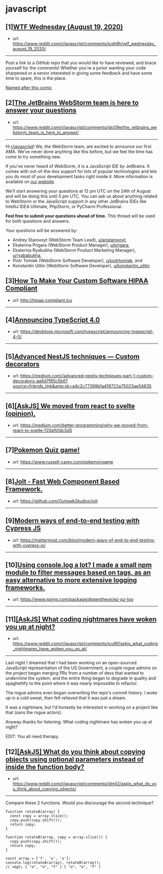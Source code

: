# javascript
## [1][WTF Wednesday (August 19, 2020)](https://www.reddit.com/r/javascript/comments/icqh8h/wtf_wednesday_august_19_2020/)
- url: https://www.reddit.com/r/javascript/comments/icqh8h/wtf_wednesday_august_19_2020/
---
Post a link to a GitHub repo that you would like to have reviewed, and brace yourself for the comments!
Whether you're a junior wanting your code sharpened or a senior interested in giving some feedback and have some time to spare, 
this is the place.

[Named after this comic](https://davidwalsh.name/demo/code-review.png)
## [2][The JetBrains WebStorm team is here to answer your questions](https://www.reddit.com/r/javascript/comments/idc09e/the_jetbrains_webstorm_team_is_here_to_answer/)
- url: https://www.reddit.com/r/javascript/comments/idc09e/the_jetbrains_webstorm_team_is_here_to_answer/
---
Hi [r/javascript](https://www.reddit.com/r/javascript/)! We, the WebStorm team, are excited to announce our first AMA. We’ve never done anything like this before, but we feel the time has come to try something new.

If you’ve never heard of WebStorm, it is a JavaScript IDE by JetBrains. It comes with out-of-the-box support for lots of popular technologies and lets you do most of your development tasks right inside it. More information is available on [our website](https://www.jetbrains.com/webstorm/).

We’ll start answering your questions at 12 pm UTC on the 24th of August and will be doing this until 5 pm UTC. You can ask us about anything related to WebStorm or the JavaScript support in any other JetBrains IDEs like IntelliJ IDEA Ultimate, PhpStorm, or PyCharm Professional.

**Feel free to submit your questions ahead of time.** This thread will be used for both questions and answers.

Your questions will be answered by:

* Andrey Starovoyt (WebStorm Team Lead), [u/anstarovoyt](https://www.reddit.com/user/anstarovoyt/),
* Ekaterina Prigara (WebStorm Product Manager), [u/prigara](https://www.reddit.com/user/prigara/),
* Ekaterina Ryabukha (WebStorm Product Marketing Manager), [u/ryababukha](https://www.reddit.com/user/ryababukha),
* Piotr Tomiak (WebStorm Software Developer), [u/piotrtomiak](https://www.reddit.com/user/piotrtomiak), and
* Konstantin Ulitin (WebStorm Software Developer), [u/konstantin\_ulitin](https://www.reddit.com/user/konstantin_ulitin)
## [3][How To Make Your Custom Software HIPAA Compliant](https://www.reddit.com/r/javascript/comments/idthij/how_to_make_your_custom_software_hipaa_compliant/)
- url: http://hipaa-compliant.icu
---

## [4][Announcing TypeScript 4.0](https://www.reddit.com/r/javascript/comments/idd0tn/announcing_typescript_40/)
- url: https://devblogs.microsoft.com/typescript/announcing-typescript-4-0/
---

## [5][Advanced NestJS techniques — Custom decorators](https://www.reddit.com/r/javascript/comments/idt5g8/advanced_nestjs_techniques_custom_decorators/)
- url: https://medium.com//advanced-nestjs-techniques-part-1-custom-decorators-aa6d7f85c5b6?source=friends_link&amp;sk=a4c2c77399b1a418722a75023ae54835
---

## [6][[AskJS] We moved from react to svelte (opinion).](https://www.reddit.com/r/javascript/comments/id8oq9/askjs_we_moved_from_react_to_svelte_opinion/)
- url: https://medium.com/better-programming/why-we-moved-from-react-to-svelte-f20afb1dc5d5
---

## [7][Pokemon Quiz game!](https://www.reddit.com/r/javascript/comments/ids35n/pokemon_quiz_game/)
- url: https://www.russell-carey.com/pokemongame
---

## [8][Jolt - Fast Web Component Based Framework.](https://www.reddit.com/r/javascript/comments/idrkew/jolt_fast_web_component_based_framework/)
- url: https://github.com/OutwalkStudios/jolt
---

## [9][Modern ways of end-to-end testing with Cypress JS](https://www.reddit.com/r/javascript/comments/idg2od/modern_ways_of_endtoend_testing_with_cypress_js/)
- url: https://mattermost.com/blog/modern-ways-of-end-to-end-testing-with-cypress-js/
---

## [10][Using console.log a lot? I made a small npm module to filter messages based on tags, as an easy alternative to more extensive logging frameworks.](https://www.reddit.com/r/javascript/comments/id7izq/using_consolelog_a_lot_i_made_a_small_npm_module/)
- url: https://www.npmjs.com/package/@pwntheon/ez-pz-log
---

## [11][[AskJS] What coding nightmares have woken you up at night?](https://www.reddit.com/r/javascript/comments/icul6f/askjs_what_coding_nightmares_have_woken_you_up_at/)
- url: https://www.reddit.com/r/javascript/comments/icul6f/askjs_what_coding_nightmares_have_woken_you_up_at/
---
Last night I dreamed that I had been working on an open-sourced JavaScript representation of the US Government, a couple rogue admins on the project began merging PRs from a number of devs that wanted to undermine the system, and the entire thing began to degrade in quality and spaghettify to the point where it was nearly impossible to refactor.

The rogue admins even began overwriting the repo's commit history. I woke up in a cold sweat, then felt relieved that it was just a dream.

It was a nightmare, but I'd honestly be interested in working on a project like that (sans the rogue actors).

Anyway thanks for listening. What coding nightmare has woken you up at night?

EDIT: You all need therapy.
## [12][[AskJS] What do you think about copying objects using optional parameters instead of inside the function body?](https://www.reddit.com/r/javascript/comments/idmil2/askjs_what_do_you_think_about_copying_objects/)
- url: https://www.reddit.com/r/javascript/comments/idmil2/askjs_what_do_you_think_about_copying_objects/
---
Compare these 2 functions.  Would you discourage the second technique?  


    function rotateA(array) {
      const copy = array.slice();
      copy.push(copy.shift());
      return copy;
    }

    function rotateB(array, copy = array.slice()) {
      copy.push(copy.shift());
      return copy;
    }

    const array = ['f', 'o', 'o'];
    console.log(rotateA(array), rotateB(array));
    // =&gt; [ "o", "o", "f" ] [ "o", "o", "f" ]
